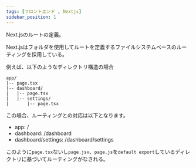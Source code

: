 ```yaml
---
tags: [フロントエンド , Nextjs]
sidebar_position: 1
---
```


Next.jsのルートの定義。

Next.jsはフォルダを使用してルートを定義するファイルシステムベースのルーティングを採用している。

例えば、以下のようなディレクトリ構造の場合

```
app/
|-- page.tsx
|-- dashboard/
|   |-- page.tsx
|   |-- settings/
|       |-- page.tsx
```

この場合、ルーティングとの対応は以下となります。

- app: /
- dashboard: /dashboard
- dashboard/settings: /dashboard/settings

このように`page.tsx`ないし`page.jsx`、`page.js`を`default export`しているディレクトリに基づいてルーティングがなされる。
